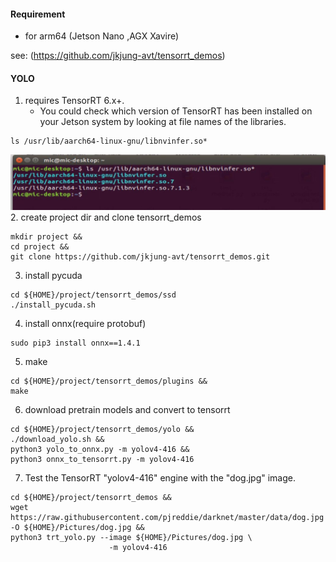 #### Requirement 
- for arm64 (Jetson Nano ,AGX Xavire)

see: (https://github.com/jkjung-avt/tensorrt_demos)

#### YOLO
1. requires TensorRT 6.x+.
    - You could check which version of TensorRT has been installed on your Jetson system by looking at file names of the libraries.
```
ls /usr/lib/aarch64-linux-gnu/libnvinfer.so*
```
![alt text](https://github.com/NMB-MIC/utils/blob/main/jetson/tensorrt/setup/tensorrt_check_version.JPG)
2.  create project dir and clone tensorrt_demos
```
mkdir project &&
cd project &&
git clone https://github.com/jkjung-avt/tensorrt_demos.git 
```
3. install pycuda
```
cd ${HOME}/project/tensorrt_demos/ssd
./install_pycuda.sh
```
4. install onnx(require protobuf)
```
sudo pip3 install onnx==1.4.1
```
5. make
``` 
cd ${HOME}/project/tensorrt_demos/plugins &&
make
```
6. download pretrain models and convert to tensorrt
```
cd ${HOME}/project/tensorrt_demos/yolo &&
./download_yolo.sh &&
python3 yolo_to_onnx.py -m yolov4-416 &&
python3 onnx_to_tensorrt.py -m yolov4-416

```
7. Test the TensorRT "yolov4-416" engine with the "dog.jpg" image.
```
cd ${HOME}/project/tensorrt_demos &&
wget https://raw.githubusercontent.com/pjreddie/darknet/master/data/dog.jpg -O ${HOME}/Pictures/dog.jpg &&
python3 trt_yolo.py --image ${HOME}/Pictures/dog.jpg \
                      -m yolov4-416
```